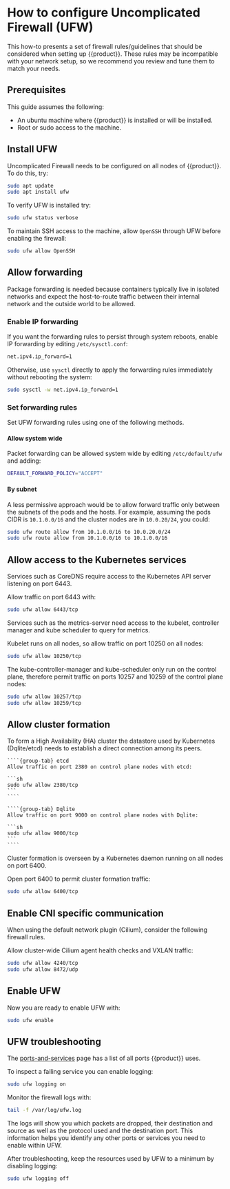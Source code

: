 # How to configure Uncomplicated Firewall (UFW)

This how-to presents a set of firewall rules/guidelines
that should be considered when setting up {{product}}.
These rules may be incompatible with your network setup,
so we recommend you review and tune them to match your needs.

## Prerequisites

This guide assumes the following:

- An ubuntu machine where {{product}} is installed or will be installed.
- Root or sudo access to the machine.

## Install UFW 

Uncomplicated Firewall needs to be configured on all nodes of {{product}}.
To do this, try:

```sh
sudo apt update
sudo apt install ufw
```

To verify UFW is installed try:

```sh
sudo ufw status verbose
```

To maintain SSH access to the machine, allow `OpenSSH` through
UFW before enabling the firewall:

```sh
sudo ufw allow OpenSSH
```

## Allow forwarding

Package forwarding is needed because containers typically live in isolated
networks and expect the host-to-route traffic between their internal network
and the outside world to be allowed.

### Enable IP forwarding

If you want the forwarding rules to persist through system reboots,
enable IP forwarding by editing `/etc/sysctl.conf`:

```sh
net.ipv4.ip_forward=1
```

Otherwise, use `sysctl` directly to apply the forwarding rules immediately
without rebooting the system:

```sh
sudo sysctl -w net.ipv4.ip_forward=1
```

### Set forwarding rules

Set UFW forwarding rules using one of the following methods.

#### Allow system wide

Packet forwarding can be allowed system wide by editing `/etc/default/ufw`
and adding:

```sh
DEFAULT_FORWARD_POLICY="ACCEPT"
```

#### By subnet

A less permissive approach would be to allow forward traffic only between
the subnets of the pods and the hosts.
For example, assuming the pods CIDR is `10.1.0.0/16` and the cluster nodes
are in `10.0.20/24`, you could:

```sh
sudo ufw route allow from 10.1.0.0/16 to 10.0.20.0/24
sudo ufw route allow from 10.1.0.0/16 to 10.1.0.0/16
```

## Allow access to the Kubernetes services

Services such as CoreDNS require access to the Kubernetes API
server listening on port 6443.
 
Allow traffic on port 6443 with:

``` sh
sudo ufw allow 6443/tcp
```

Services such as the metrics-server need access to the kubelet,
controller manager and kube scheduler to query for metrics.

Kubelet runs on all nodes, so allow traffic on port 10250 on all nodes:

```sh
sudo ufw allow 10250/tcp
```

The kube-controller-manager and kube-scheduler only run on
the control plane, therefore permit traffic on ports 10257 and 10259
of the control plane nodes:

```sh
sudo ufw allow 10257/tcp
sudo ufw allow 10259/tcp
```

## Allow cluster formation

To form a High Availability (HA) cluster the datastore used by Kubernetes
(Dqlite/etcd) needs to establish a direct connection among its peers.

`````{tabs}
````{group-tab} etcd
Allow traffic on port 2380 on control plane nodes with etcd:

```sh
sudo ufw allow 2380/tcp
```
````

````{group-tab} Dqlite
Allow traffic on port 9000 on control plane nodes with Dqlite:

```sh
sudo ufw allow 9000/tcp
```
````
`````

Cluster formation is overseen by a Kubernetes daemon running on all nodes
on port 6400.

Open port 6400 to permit cluster formation traffic:

```sh
sudo ufw allow 6400/tcp
```

## Enable CNI specific communication

When using the default network plugin (Cilium),
consider the following firewall rules.

Allow cluster-wide Cilium agent health checks and VXLAN traffic:

```sh
sudo ufw allow 4240/tcp
sudo ufw allow 8472/udp
```

## Enable UFW

Now you are ready to enable UFW with:

```sh
sudo ufw enable
```


## UFW troubleshooting

The [ports-and-services] page has a list of all ports {{product}} uses.

To inspect a failing service you can enable logging:

```sh
sudo ufw logging on
```

Monitor the firewall logs with:

```sh
tail -f /var/log/ufw.log
```

The logs will show you which packets are dropped, their destination
and source as well as the protocol used and the destination port.
This information helps you identify any other ports or services
you need to enable within UFW.

After troubleshooting, keep the resources used by UFW to a minimum
by disabling logging:

```sh
sudo ufw logging off
```


<!-- LINKS -->

[ports-and-services]: ../../reference/ports-and-services
